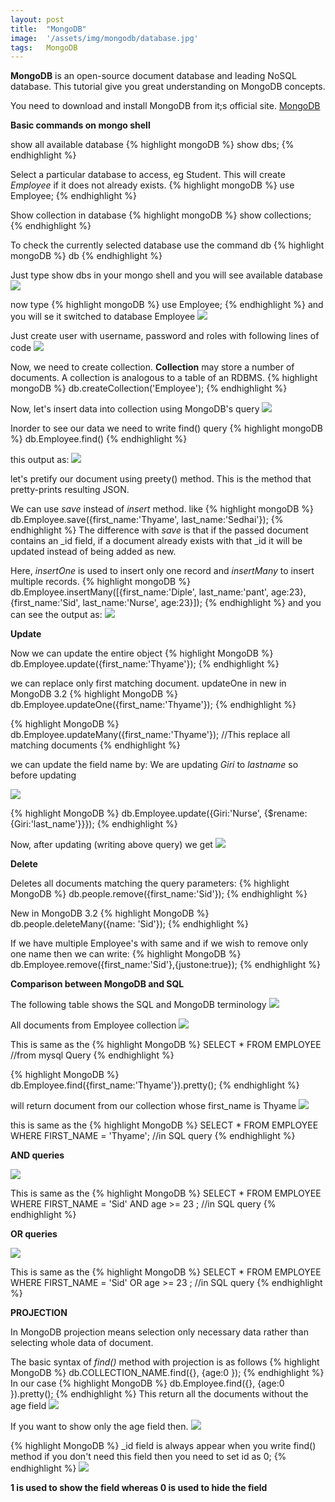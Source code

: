 ```yaml
---
layout: post
title:  "MongoDB"
image:  '/assets/img/mongodb/database.jpg'
tags:   MongoDB
---
```


**MongoDB** is an open-source document database and leading NoSQL database. This tutorial give you great understanding on MongoDB concepts. 

You need to download and install MongoDB from it;s official site. [MongoDB](https://docs.mongodb.com/manual/tutorial/install-mongodb-enterprise-on-windows/)

**Basic commands on mongo shell** 

show all available database 
{% highlight mongoDB %}
show dbs;
{% endhighlight %}

Select a particular database to access, eg Student. This will create _Employee_ if it does not already exists.
{% highlight mongoDB %}
use Employee;
{% endhighlight %}

Show collection in database
{% highlight mongoDB %}
show collections;
{% endhighlight %}

To check the currently selected database use the command db
{% highlight mongoDB %}
db
{% endhighlight %}

Just type show dbs in your mongo shell and you will see available database 
![]({{site.baseurl}}/assets/img/mongodb/showdbs.PNG)

now type {% highlight mongoDB %} use Employee; {% endhighlight %} and you will se it switched to database Employee
![]({{site.baseurl}}/assets/img/mongodb/useemployee.PNG)

Just create user with username, password and roles with following lines of code
![]({{site.baseurl}}/assets/img/mongodb/createuser.PNG)

Now, we need to create collection. **Collection** may store a number of documents. A collection is analogous to a table of an RDBMS. 
{% highlight mongoDB %}
db.createCollection('Employee');
{% endhighlight %}

Now, let's insert data into collection using MongoDB's query 
![]({{site.baseurl}}/assets/img/mongodb/insert.PNG)

Inorder to see our data we need to write find() query
{% highlight mongoDB %}
db.Employee.find()
{% endhighlight %}

this output as:
![]({{site.baseurl}}/assets/img/mongodb/output.PNG)

let's pretify our document using preety() method. This is the method that pretty-prints resulting JSON.

We can use _save_ instead of _insert_ method. like
{% highlight mongoDB %}
db.Employee.save({first_name:'Thyame', last_name:'Sedhai'});
{% endhighlight %}
The difference with _save_ is that if the passed document contains an _id field, if a document already exists with that _id it will be updated instead of being added as new. 

Here, _insertOne_ is used to insert only one record and _insertMany_ to insert multiple records.
{% highlight mongoDB %}
db.Employee.insertMany([{first_name:'Diple', last_name:'pant', age:23}, {first_name:'Sid', last_name:'Nurse', age:23}]);
{% endhighlight %}
and you can see the output as:
![]({{site.baseurl}}/assets/img/mongodb/insertmany.PNG)

**Update**

Now we can update the entire object 
{% highlight MongoDB %}
db.Employee.update({first_name:'Thyame'});
{% endhighlight %}

we can replace only first matching document. updateOne in new in MongoDB 3.2
{% highlight MongoDB %}
db.Employee.updateOne({first_name:'Thyame'});
{% endhighlight %}

{% highlight MongoDB %}
db.Employee.updateMany({first_name:'Thyame'}); //This replace all matching documents
{% endhighlight %}

we can update the field name by:
We are updating _Giri_ to _lastname_ so before updating 

![]({{site.baseurl}}/assets/img/mongodb/beforeupdate.PNG)

{% highlight MongoDB %}
db.Employee.update({Giri:'Nurse', {$rename:{Giri:'last_name'}}});
{% endhighlight %}

Now, after updating (writing above query) we get
![]({{site.baseurl}}/assets/img/mongodb/afterupdate.PNG)

**Delete**

Deletes all documents matching the query parameters:
{% highlight MongoDB %}
db.people.remove({first_name:'Sid'});
{% endhighlight %}

 New in MongoDB 3.2
 {% highlight MongoDB %}
 db.people.deleteMany({name: 'Sid'});
 {% endhighlight %}

 If we have multiple Employee's with same and if we wish to remove only one name then we can write:
 {% highlight MongoDB %}
 db.Employee.remove({first_name:'Sid'},{justone:true}); 
 {% endhighlight %}

 **Comparison between MongoDB and SQL**

 The following table shows the SQL and MongoDB terminology
 ![]({{site.baseurl}}/assets/img/mongodb/compare.PNG)

 All documents from Employee collection
 ![]({{site.baseurl}}/assets/img/mongodb/select.PNG)

This is same as the 
{% highlight MongoDB %}
 SELECT * FROM EMPLOYEE //from mysql Query
{% endhighlight %}

{% highlight MongoDB %}
db.Employee.find({first_name:'Thyame'}).pretty();
{% endhighlight %}

will return document from our collection whose first_name is Thyame
![]({{site.baseurl}}/assets/img/mongodb/thyame.PNG)

this is same as the 
{% highlight MongoDB %}
SELECT * FROM EMPLOYEE WHERE FIRST_NAME = 'Thyame'; //in SQL query
{% endhighlight %}

**AND queries**

![]({{site.baseurl}}/assets/img/mongodb/and.PNG)

This is same as the 
{% highlight MongoDB %}
SELECT * FROM EMPLOYEE WHERE FIRST_NAME = 'Sid' AND age >= 23 ; //in SQL query
{% endhighlight %}

**OR queries**

![]({{site.baseurl}}/assets/img/mongodb/or.PNG)

This is same as the 
{% highlight MongoDB %}
SELECT * FROM EMPLOYEE WHERE FIRST_NAME = 'Sid' OR age >= 23 ; //in SQL query
{% endhighlight %}

**PROJECTION**

In MongoDB projection means selection only necessary data rather than selecting whole data of document.

The basic syntax of _find()_ method with projection is as follows 
{% highlight MongoDB %}
db.COLLECTION_NAME.find({}, {age:0 });
{% endhighlight %}
In our case
{% highlight MongoDB %}
db.Employee.find({}, {age:0 }).pretty();
{% endhighlight %}
This return all the documents without the age field
![]({{site.baseurl}}/assets/img/mongodb/age.PNG)

If you want to show only the age field then.
![]({{site.baseurl}}/assets/img/mongodb/onlyage.PNG)

{% highlight MongoDB %}
 _id field is always appear when you write find() method if you don't need this field then you need to set id as 0;
{% endhighlight %}
![]({{site.baseurl}}/assets/img/mongodb/age0.PNG)

**1 is used to show the field whereas 0 is used to hide the field**